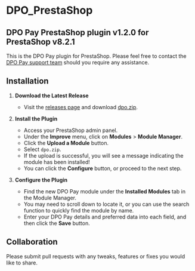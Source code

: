 # DPO_PrestaShop

## DPO Pay PrestaShop plugin v1.2.0 for PrestaShop v8.2.1

This is the DPO Pay plugin for PrestaShop. Please feel free to contact
the [DPO Pay support team](https://dpogroup.com/contact-us/) should you require any assistance.

## Installation

1. **Download the Latest Release**
    - Visit the [releases page](https://github.com/DPO-Group/DPO_PrestaShop/releases) and
    download [dpo.zip](https://github.com/DPO-Group/DPO_PrestaShop/releases/download/v1.2.0/dpo.zip).

3. **Install the Plugin**
    - Access your PrestaShop admin panel.
    - Under the **Improve** menu, click on **Modules** > **Module Manager**.
    - Click the **Upload a Module** button.
    - Select `dpo.zip`.
    - If the upload is successful, you will see a message indicating the module has been installed!
    - You can click the **Configure** button, or proceed to the next step.

3. **Configure the Plugin**
    - Find the new DPO Pay module under the **Installed Modules** tab in the Module Manager.
    - You may need to scroll down to locate it, or you can use the search function to quickly find the module by name.
    - Enter your DPO Pay details and preferred data into each field, and then click the **Save** button.

## Collaboration

Please submit pull requests with any tweaks, features or fixes you would like to share.
